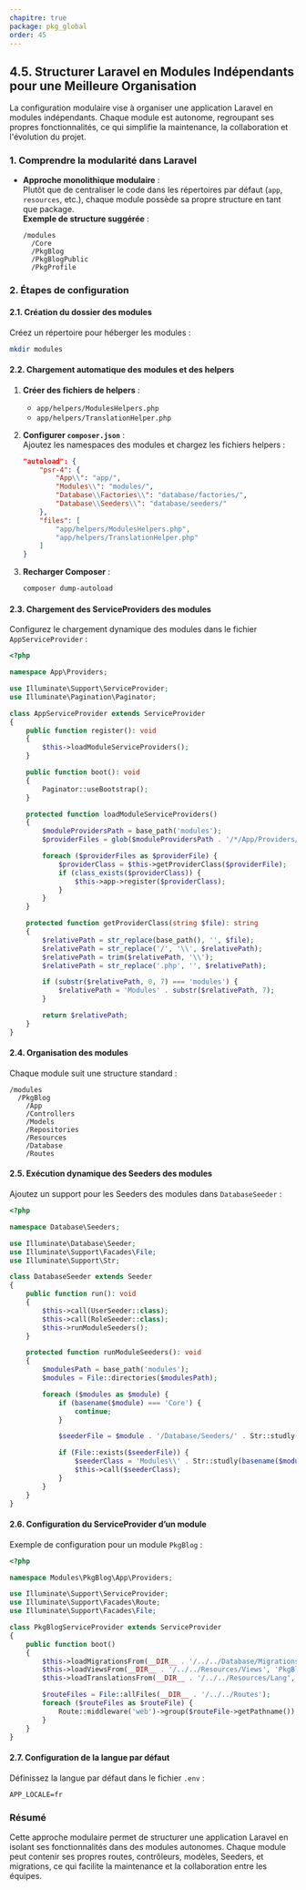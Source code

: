 ```yaml
---
chapitre: true
package: pkg_global
order: 45
---
```



## **4.5. Structurer Laravel en Modules Indépendants pour une Meilleure Organisation**

La configuration modulaire vise à organiser une application Laravel en modules indépendants. Chaque module est autonome, regroupant ses propres fonctionnalités, ce qui simplifie la maintenance, la collaboration et l'évolution du projet.



### **1. Comprendre la modularité dans Laravel**

- **Approche monolithique modulaire** :  
  Plutôt que de centraliser le code dans les répertoires par défaut (`app`, `resources`, etc.), chaque module possède sa propre structure en tant que package.  
  **Exemple de structure suggérée** :  
  ```
  /modules
    /Core
    /PkgBlog
    /PkgBlogPublic
    /PkgProfile
  ```



### **2. Étapes de configuration**

#### **2.1. Création du dossier des modules**

Créez un répertoire pour héberger les modules :  
```bash
mkdir modules
```



#### **2.2. Chargement automatique des modules et des helpers**

1. **Créer des fichiers de helpers** :  
   - `app/helpers/ModulesHelpers.php`  
   - `app/helpers/TranslationHelper.php`

2. **Configurer `composer.json`** :  
   Ajoutez les namespaces des modules et chargez les fichiers helpers :  
   ```json
   "autoload": {
       "psr-4": {
           "App\\": "app/",
           "Modules\\": "modules/",
           "Database\\Factories\\": "database/factories/",
           "Database\\Seeders\\": "database/seeders/"
       },
       "files": [
           "app/helpers/ModulesHelpers.php",
           "app/helpers/TranslationHelper.php"
       ]
   }
   ```

3. **Recharger Composer** :  
   ```bash
   composer dump-autoload
   ```



#### **2.3. Chargement des ServiceProviders des modules**

Configurez le chargement dynamique des modules dans le fichier `AppServiceProvider` :  

```php
<?php

namespace App\Providers;

use Illuminate\Support\ServiceProvider;
use Illuminate\Pagination\Paginator;

class AppServiceProvider extends ServiceProvider
{
    public function register(): void
    {
        $this->loadModuleServiceProviders();
    }

    public function boot(): void
    {
        Paginator::useBootstrap();
    }

    protected function loadModuleServiceProviders()
    {
        $moduleProvidersPath = base_path('modules');
        $providerFiles = glob($moduleProvidersPath . '/*/App/Providers/*ServiceProvider.php');

        foreach ($providerFiles as $providerFile) {
            $providerClass = $this->getProviderClass($providerFile);
            if (class_exists($providerClass)) {
                $this->app->register($providerClass);
            }
        }
    }

    protected function getProviderClass(string $file): string
    {
        $relativePath = str_replace(base_path(), '', $file);
        $relativePath = str_replace('/', '\\', $relativePath);
        $relativePath = trim($relativePath, '\\');
        $relativePath = str_replace('.php', '', $relativePath);

        if (substr($relativePath, 0, 7) === 'modules') {
            $relativePath = 'Modules' . substr($relativePath, 7);
        }

        return $relativePath;
    }
}
```



#### **2.4. Organisation des modules**

Chaque module suit une structure standard :  
```
/modules
  /PkgBlog
    /App
    /Controllers
    /Models
    /Repositories
    /Resources
    /Database
    /Routes
```



#### **2.5. Exécution dynamique des Seeders des modules**

Ajoutez un support pour les Seeders des modules dans `DatabaseSeeder` :  
```php
<?php

namespace Database\Seeders;

use Illuminate\Database\Seeder;
use Illuminate\Support\Facades\File;
use Illuminate\Support\Str;

class DatabaseSeeder extends Seeder
{
    public function run(): void
    {
        $this->call(UserSeeder::class);
        $this->call(RoleSeeder::class);
        $this->runModuleSeeders();
    }

    protected function runModuleSeeders(): void
    {
        $modulesPath = base_path('modules');
        $modules = File::directories($modulesPath);

        foreach ($modules as $module) {
            if (basename($module) === 'Core') {
                continue;
            }

            $seederFile = $module . '/Database/Seeders/' . Str::studly(basename($module)) . 'Seeder.php';

            if (File::exists($seederFile)) {
                $seederClass = 'Modules\\' . Str::studly(basename($module)) . '\\Database\\Seeders\\' . Str::studly(basename($module)) . 'Seeder';
                $this->call($seederClass);
            }
        }
    }
}
```



#### **2.6. Configuration du ServiceProvider d’un module**

Exemple de configuration pour un module `PkgBlog` :  
```php
<?php

namespace Modules\PkgBlog\App\Providers;

use Illuminate\Support\ServiceProvider;
use Illuminate\Support\Facades\Route;
use Illuminate\Support\Facades\File;

class PkgBlogServiceProvider extends ServiceProvider
{
    public function boot()
    {
        $this->loadMigrationsFrom(__DIR__ . '/../../Database/Migrations');
        $this->loadViewsFrom(__DIR__ . '/../../Resources/Views', 'PkgBlog');
        $this->loadTranslationsFrom(__DIR__ . '/../../Resources/Lang', 'PkgBlog');

        $routeFiles = File::allFiles(__DIR__ . '/../../Routes');
        foreach ($routeFiles as $routeFile) {
            Route::middleware('web')->group($routeFile->getPathname());
        }
    }
}
```



#### **2.7. Configuration de la langue par défaut**

Définissez la langue par défaut dans le fichier `.env` :  
```env
APP_LOCALE=fr
```



### **Résumé**

Cette approche modulaire permet de structurer une application Laravel en isolant ses fonctionnalités dans des modules autonomes. Chaque module peut contenir ses propres routes, contrôleurs, modèles, Seeders, et migrations, ce qui facilite la maintenance et la collaboration entre les équipes.